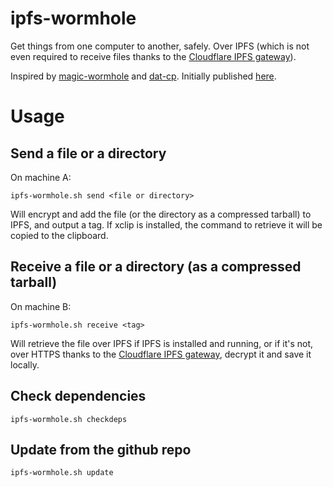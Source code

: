 # ipfs-wormhole

Get things from one computer to another, safely. Over IPFS (which is not even
required to receive files thanks to the [Cloudflare IPFS
gateway](https://cloudflare-ipfs.com)).

Inspired by [magic-wormhole](https://github.com/warner/magic-wormhole) and
[dat-cp](https://github.com/tom-james-watson/dat-cp). Initially published
[here](https://www.reddit.com/r/ipfs/comments/9yyqi1/dat_dcpstyle_functionality_for_encrypted_assets/?utm_source=reddit-android).

# Usage

## Send a file or a directory

On machine A:

```
ipfs-wormhole.sh send <file or directory>
```

Will encrypt and add the file (or the directory as a compressed tarball) to
IPFS, and output a tag. If xclip is installed, the command to retrieve it will
be copied to the clipboard.

## Receive a file or a directory (as a compressed tarball)

On machine B:

```
ipfs-wormhole.sh receive <tag>
```

Will retrieve the file over IPFS if IPFS is installed and running, or if it's
not, over HTTPS thanks to the [Cloudflare IPFS
gateway](https://cloudflare-ipfs.com), decrypt it and save it locally.

## Check dependencies

```
ipfs-wormhole.sh checkdeps
```

## Update from the github repo

```
ipfs-wormhole.sh update
```
